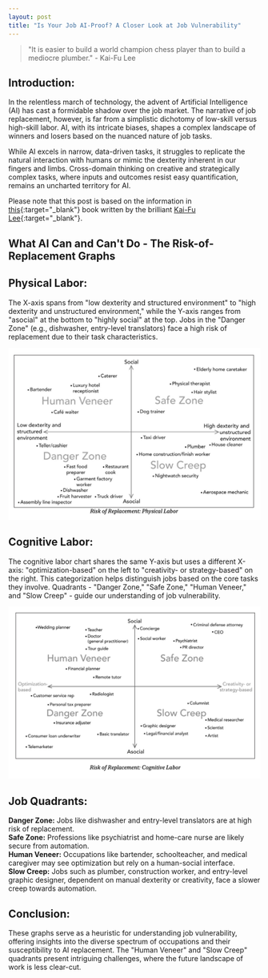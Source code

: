 ```yaml
---
layout: post
title: "Is Your Job AI-Proof? A Closer Look at Job Vulnerability"
---
```


> "It is easier to build a world champion chess player than to build a mediocre plumber." - Kai-Fu Lee

## Introduction:

In the relentless march of technology, the advent of Artificial Intelligence (AI) has cast a formidable shadow over the job market. The narrative of job replacement, however, is far from a simplistic dichotomy of low-skill versus high-skill labor. AI, with its intricate biases, shapes a complex landscape of winners and losers based on the nuanced nature of job tasks.

While AI excels in narrow, data-driven tasks, it struggles to replicate the natural interaction with humans or mimic the dexterity inherent in our fingers and limbs. Cross-domain thinking on creative and strategically complex tasks, where inputs and outcomes resist easy quantification, remains an uncharted territory for AI.

Please note that this post is based on the information in [this](https://www.amazon.ca/AI-Superpowers-China-Silicon-Valley/dp/0358105587/ref=sr_1_1?crid=LQ88F8SYT7AB&keywords=ai+superpowers+china%2C+silicon+valley&qid=1704217212&sprefix=AI+s%2Caps%2C103&sr=8-1){:target="_blank"} book written by the brilliant [Kai-Fu Lee](https://www.linkedin.com/in/kaifulee/){:target="_blank"}.

## What AI Can and Can't Do - The Risk-of-Replacement Graphs

## Physical Labor:
The X-axis spans from "low dexterity and structured environment" to "high dexterity and unstructured environment," while the Y-axis ranges from "asocial" at the bottom to "highly social" at the top. Jobs in the "Danger Zone" (e.g., dishwasher, entry-level translators) face a high risk of replacement due to their task characteristics.

![Physical Labor](/public/images/2.png "Risk of Replacement: Physical Labor")

## Cognitive Labor:
The cognitive labor chart shares the same Y-axis but uses a different X-axis: "optimization-based" on the left to "creativity- or strategy-based" on the right. This categorization helps distinguish jobs based on the core tasks they involve. Quadrants - "Danger Zone," "Safe Zone," "Human Veneer," and "Slow Creep" - guide our understanding of job vulnerability.

![Cognitive Labor](/public/images/1.png "Risk of Replacement: Cognitive Labor")

## Job Quadrants:

**Danger Zone:** Jobs like dishwasher and entry-level translators are at high risk of replacement.<br>
**Safe Zone:** Professions like psychiatrist and home-care nurse are likely secure from automation.<br>
**Human Veneer:** Occupations like bartender, schoolteacher, and medical caregiver may see optimization but rely on a human-social interface.<br>
**Slow Creep:** Jobs such as plumber, construction worker, and entry-level graphic designer, dependent on manual dexterity or creativity, face a slower creep towards automation.<br>

## Conclusion:

These graphs serve as a heuristic for understanding job vulnerability, offering insights into the diverse spectrum of occupations and their susceptibility to AI replacement. The "Human Veneer" and "Slow Creep" quadrants present intriguing challenges, where the future landscape of work is less clear-cut.